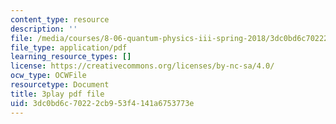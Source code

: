 ```yaml
---
content_type: resource
description: ''
file: /media/courses/8-06-quantum-physics-iii-spring-2018/3dc0bd6c70222cb953f4141a6753773e_WlZf4aOkNMQ.pdf
file_type: application/pdf
learning_resource_types: []
license: https://creativecommons.org/licenses/by-nc-sa/4.0/
ocw_type: OCWFile
resourcetype: Document
title: 3play pdf file
uid: 3dc0bd6c-7022-2cb9-53f4-141a6753773e
---
```

